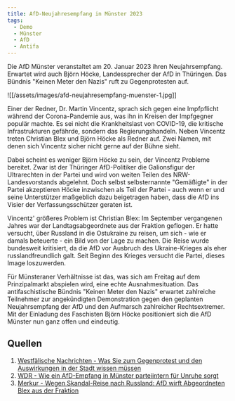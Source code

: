 ```yaml
---
title: AfD-Neujahresempfang in Münster 2023
tags:
  - Demo
  - Münster
  - AfD
  - Antifa
---
```


Die AfD Münster veranstaltet am 20. Januar 2023 ihren Neujahrsempfang. Erwartet wird auch Björn Höcke, Landessprecher der AfD in Thüringen. Das Bündnis "Keinen Meter den Nazis" ruft zu Gegenprotesten auf.

![[/assets/images/afd-neujahresempfang-muenster-1.jpg]]

Einer der Redner, Dr. Martin Vincentz, sprach sich gegen eine Impfpflicht während der Corona-Pandemie aus, was ihn in Kreisen der Impfgegner populär machte. Es sei nicht die Krankheitslast von COVID-19, die kritische Infrastrukturen gefährde, sondern das Regierungshandeln. Neben Vincentz treten Christian Blex und Björn Höcke als Redner auf. Zwei Namen, mit denen sich Vincentz sicher nicht gerne auf der Bühne sieht.

Dabei scheint es weniger Björn Höcke zu sein, der Vincentz Probleme bereitet. Zwar ist der Thüringer AfD-Politiker die Galionsfigur der Ultrarechten in der Partei und wird von weiten Teilen des NRW-Landesvorstands abgelehnt. Doch selbst selbsternannte "Gemäßigte" in der Partei akzeptieren Höcke inzwischen als Teil der Partei - auch wenn er und seine Unterstützer maßgeblich dazu beigetragen haben, dass die AfD ins Visier der Verfassungsschützer geraten ist.

Vincentz' größeres Problem ist Christian Blex: Im September vergangenen Jahres war der Landtagsabgeordnete aus der Fraktion geflogen. Er hatte versucht, über Russland in die Ostukraine zu reisen, um sich - wie er damals beteuerte - ein Bild von der Lage zu machen. Die Reise wurde bundesweit kritisiert, da die AfD vor Ausbruch des Ukraine-Krieges als eher russlandfreundlich galt. Seit Beginn des Krieges versucht die Partei, dieses Image loszuwerden.

Für Münsteraner Verhältnisse ist das, was sich am Freitag auf dem Prinzipalmarkt abspielen wird, eine echte Ausnahmesituation. Das antifaschistische Bündnis "Keinen Meter den Nazis" erwartet zahlreiche Teilnehmer zur angekündigten Demonstration gegen den geplanten Neujahrsempfang der AfD und den Aufmarsch zahlreicher Rechtsextremer. Mit der Einladung des Faschisten Björn Höcke positioniert sich die AfD Münster nun ganz offen und eindeutig.

## Quellen
1. [Westfälische Nachrichten - Was Sie zum Gegenprotest und den Auswirkungen in der Stadt wissen müssen](https://www.wn.de/muenster/afd-neujahrsempfang-protest-gegendemo-sperrungen-auswirkungen-2691586)
2. [WDR - Wie ein AfD-Empfang in Münster parteiintern für Unruhe sorgt](https://www1.wdr.de/nachrichten/landespolitik/afd-neujahrsempfang-hoecke-muenster-100.html)
3. [Merkur - Wegen Skandal-Reise nach Russland: AfD wirft Abgeordneten Blex aus der Fraktion](https://www.merkur.de/politik/ukraine-krieg-donbass-propaganda-besuch-afd-politiker-melnyk-weidel-chrupalla-donezk-kriegsgebiet-zr-91799519.html)

